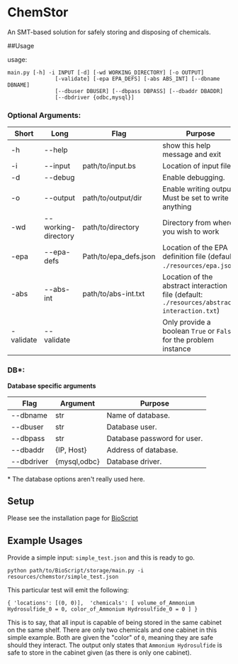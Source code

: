 # ChemStor
An SMT-based solution for safely storing and disposing of chemicals.

##Usage

usage: 
```
main.py [-h] -i INPUT [-d] [-wd WORKING_DIRECTORY] [-o OUTPUT]
               [-validate] [-epa EPA_DEFS] [-abs ABS_INT] [--dbname DBNAME]
               [--dbuser DBUSER] [--dbpass DBPASS] [--dbaddr DBADDR]
               [--dbdriver {odbc,mysql}]
```

### Optional Arguments:

| Short             | Long                  | Flag                                      | Purpose                                               |
| ------------------|-----------------------|-------------------------------------------|-------------------------------------------------------|
| -h                | --help                |                                           | show this help message and exit                       |
| -i                | --input               | path/to/input.bs                          | Location of input file                                |
| -d                | --debug               |                                           | Enable debugging.                                     |
| -o                | --output              | path/to/output/dir                        | Enable writing output. Must be set to write anything  |
| -wd               | --working-directory   | path/to/directory                         | Directory from where you wish to work                 |
| -epa              | --epa-defs            | Path/to/epa_defs.json         | Location of the EPA definition file (default: `./resources/epa.json`)                         |
| -abs              | --abs-int             | path/to/abs-int.txt           | Location of the abstract interaction file (default: `./resources/abstract-interaction.txt`)   |
| -validate         | --validate            |                                           | Only provide a boolean `True` or `False` for the problem instance |

### DB*:
**Database specific arguments**

| Flag              | Argument      | Purpose                                   |
|-------------------|---------------|-------------------------------------------|
| --dbname          | str           | Name of database.                         |
| --dbuser          | str           | Database user.                            |
| --dbpass          | str           | Database password for user.               |
| --dbaddr          | {IP, Host}    | Address of database.                      |
| --dbdriver        | {mysql,odbc}  | Database driver.                          |

\* The database options aren't really used here.

## Setup

Please see the installation page for [BioScript](https://github.com/lilott8/BioScript)

## Example Usages

Provide a simple input: `simple_test.json` and this is ready to go.

```python path/to/BioScript/storage/main.py -i resources/chemstor/simple_test.json```

This particular test will emit the following:

 `{
    'locations': [(0, 0)], 
    'chemicals': [
        volume_of_Ammonium Hydrosulfide_0 = 0,
        color_of_Ammonium Hydrosulfide_0 = 0
    ]
 }`
 
 This is to say, that all input is capable of being stored in the same cabinet on the same shelf.
 There are only two chemicals and one cabinet in this simple example.
 Both are given the "color" of `0`, meaning they are safe should they interact.
 The output only states that `Ammonium Hydrosulfide` is safe to store in the cabinet given (as there is only one cabinet).  
 